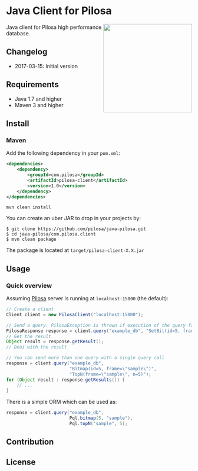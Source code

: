 # Java Client for Pilosa

<img src="https://github.com/yuce/java-pilosa/blob/master/logo.png" style="float: right" align="right" height="240">

Java client for Pilosa high performance database.

## Changelog

* 2017-03-15: Initial version

## Requirements

* Java 1.7 and higher
* Maven 3 and higher

## Install

### Maven

Add the following dependency in your `pom.xml`:


```xml
<dependencies>
    <dependency>
        <groupId>com.pilosa</groupId>
        <artifactId>pilosa-client</artifactId>
        <version>1.0</version>
    </dependency>
</dependencies>
```

```
mvn clean install
```

You can create an uber JAR to drop in your projects by:

```
$ git clone https://github.com/pilosa/java-pilosa.git
$ cd java-pilosa/com.pilosa.client
$ mvn clean package
```

The package is located at `target/pilosa-client-X.X.jar`

## Usage

### Quick overview

Assuming [Pilosa](https://github.com/pilosa/pilosa) server is running at `localhost:15000` (the default):

```java
// Create a client
Client client = new PilosaClient("localhost:15000");

// Send a query. PilosaException is thrown if execution of the query fails.
PilosaResponse response = client.query("example_db", "SetBit(id=5, frame=\"sample\", profileID=42)");
// Get the result
Object result = response.getResult();
// Deai with the result

// You can send more than one query with a single query call
response = client.query("example_db",
                        "Bitmap(id=5, frame=\"sample\")",
                        "TopN(frame=\"sample\", n=5)");
for (Object result : response.getResults()) {
    // ...
}
```

There is a simple ORM which can be used as:
```java
response = client.query("example_db",
                        Pql.bitmap(5, "sample"),
                        Pql.topN("sample", 5);

```

## Contribution

## License

